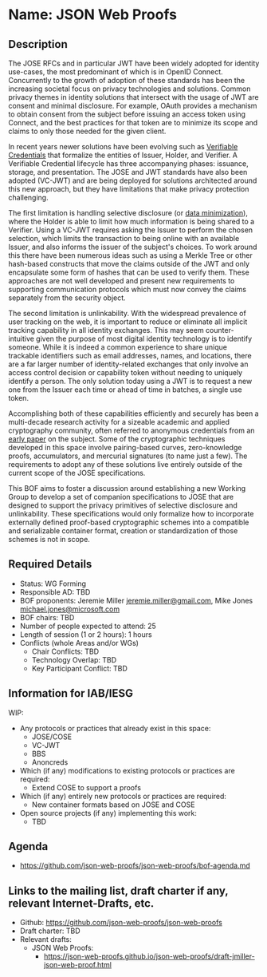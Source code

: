 # Name: JSON Web Proofs

## Description

The JOSE RFCs and in particular JWT have been widely adopted for identity use-cases, the most predominant of which is in OpenID Connect.  Concurrently to the growth of adoption of these standards has been the increasing societal focus on privacy technologies and solutions.  Common privacy themes in identity solutions that intersect with the usage of JWT are consent and minimal disclosure.  For example, OAuth provides a mechanism to obtain consent from the subject before issuing an access token using Connect, and the best practices for that token are to minimize its scope and claims to only those needed for the given client.

In recent years newer solutions have been evolving such as [Verifiable Credentials](https://www.w3.org/TR/vc-data-model/) that formalize the entities of Issuer, Holder, and Verifier.  A Verifiable Credential lifecycle has three accompanying phases: issuance, storage, and presentation.  The JOSE and JWT standards have also been adopted (VC-JWT) and are being deployed for solutions architected around this new approach, but they have limitations that make privacy protection challenging.

The first limitation is handling selective disclosure (or [data minimization](https://www.rfc-editor.org/rfc/rfc6973.html#section-6.1)), where the Holder is able to limit how much information is being shared to a Verifier.  Using a VC-JWT requires asking the Issuer to perform the chosen selection, which limits the transaction to being online with an available Issuer, and also informs the issuer of the subject's choices.  To work around this there have been numerous ideas such as using a Merkle Tree or other hash-based constructs that move the claims outside of the JWT and only encapsulate some form of hashes that can be used to verify them.  These approaches are not well developed and present new requirements to supporting communication protocols which must now convey the claims separately from the security object.

The second limitation is unlinkability.  With the widespread prevalence of user tracking on the web, it is important to reduce or eliminate all implicit tracking capability in all identity exchanges.  This may seem counter-intuitive given the purpose of most digital identity technology is to identify someone.  While it is indeed a common experience to share unique trackable identifiers such as email addresses, names, and locations, there are a far larger number of identity-related exchanges that only involve an access control decision or capability token without needing to uniquely identify a person.  The only solution today using a JWT is to request a new one from the Issuer each time or ahead of time in batches, a single use token.

Accomplishing both of these capabilities efficiently and securely has been a multi-decade research activity for a sizeable academic and applied cryptography community, often referred to anonymous credentials from an [early paper](http://cs.brown.edu/people/alysyans/papers/cl01a.pdf) on the subject.  Some of the cryptographic techniques developed in this space involve pairing-based curves, zero-knowledge proofs, accumulators, and mercurial signatures (to name just a few).  The requirements to adopt any of these solutions live entirely outside of the current scope of the JOSE specifications.

This BOF aims to foster a discussion around establishing a new Working Group to develop a set of companion specifications to JOSE that are designed to support the privacy primitives of selective disclosure and unlinkability.  These specifications would only formalize how to incorporate externally defined proof-based cryptographic schemes into a compatible and serializable container format, creation or standardization of those schemes is not in scope.

## Required Details
- Status: WG Forming
- Responsible AD: TBD
- BOF proponents: Jeremie Miller <jeremie.miller@gmail.com>, Mike Jones <michael.jones@microsoft.com>
- BOF chairs: TBD
- Number of people expected to attend: 25
- Length of session (1 or 2 hours): 1 hours
- Conflicts (whole Areas and/or WGs)
   - Chair Conflicts: TBD
   - Technology Overlap: TBD
   - Key Participant Conflict: TBD

## Information for IAB/IESG

WIP:

- Any protocols or practices that already exist in this space:
  - JOSE/COSE
  - VC-JWT
  - BBS
  - Anoncreds
- Which (if any) modifications to existing protocols or practices are required:
  - Extend COSE to support a proofs
- Which (if any) entirely new protocols or practices are required:
  - New container formats based on JOSE and COSE
- Open source projects (if any) implementing this work:
  - TBD


## Agenda
   - https://github.com/json-web-proofs/json-web-proofs/bof-agenda.md

## Links to the mailing list, draft charter if any, relevant Internet-Drafts, etc.
   - Github: https://github.com/json-web-proofs/json-web-proofs
   - Draft charter: TBD
   - Relevant drafts:
      - JSON Web Proofs:
         - https://json-web-proofs.github.io/json-web-proofs/draft-jmiller-json-web-proof.html